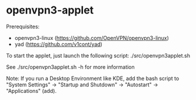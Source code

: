 # openvpn3-applet

Prerequisites:
* openvpn3-linux (https://github.com/OpenVPN/openvpn3-linux)
* yad (https://github.com/v1cont/yad)


To start the applet, just launch the following script:
./src/openvpn3applet.sh

See ./src/openvpn3applet.sh -h for more information

Note: If you run a Desktop Environment like KDE, add the bash script to "System Settings" -> "Startup and Shutdown" -> "Autostart" -> "Applications" (add).
